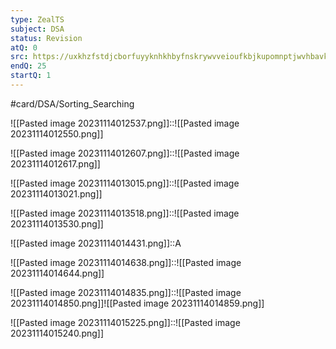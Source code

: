 ```yaml
---
type: ZealTS
subject: DSA
status: Revision
atQ: 0
src: https://uxkhzfstdjcborfuyyknhkhbyfnskrywvveioufkbjkupomnptjwvhbavkysuhi.vercel.app/solution.html?testId=609903836fc71e0c56f35739&test_id=34
endQ: 25
startQ: 1
---
```

#card/DSA/Sorting_Searching

![[Pasted image 20231114012537.png]]::![[Pasted image 20231114012550.png]] <!--SR:!2023-11-24,2,150-->

![[Pasted image 20231114012607.png]]::![[Pasted image 20231114012617.png]] <!--SR:!2023-11-24,2,150-->

![[Pasted image 20231114013015.png]]::![[Pasted image 20231114013021.png]] <!--SR:!2023-11-24,2,150-->

![[Pasted image 20231114013518.png]]::![[Pasted image 20231114013530.png]] <!--SR:!2023-11-24,2,150-->

![[Pasted image 20231114014431.png]]::A <!--SR:!2023-11-24,2,150-->

![[Pasted image 20231114014638.png]]::![[Pasted image 20231114014644.png]] <!--SR:!2023-11-24,2,150-->

![[Pasted image 20231114014835.png]]::![[Pasted image 20231114014850.png]]![[Pasted image 20231114014859.png]] <!--SR:!2023-11-23,1,130-->

![[Pasted image 20231114015225.png]]::![[Pasted image 20231114015240.png]] <!--SR:!2023-11-23,1,130-->

